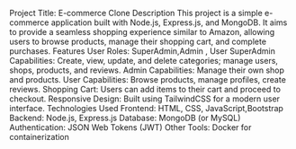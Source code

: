 Project Title: E-commerce Clone
Description
This project is a simple e-commerce application built with Node.js, Express.js, and MongoDB. It aims to provide a seamless shopping experience similar to Amazon, allowing users to browse products, manage their shopping cart, and complete purchases.
Features
User Roles: SuperAdmin,Admin , User
SuperAdmin Capabilities: Create, view, update, and delete categories; manage users, shops, products, and reviews.
Admin Capabilities: Manage their own shop and products.
User Capabilities: Browse products, manage profiles, create reviews.
Shopping Cart: Users can add items to their cart and proceed to checkout.
Responsive Design: Built using TailwindCSS for a modern user interface.
Technologies Used
Frontend: HTML, CSS, JavaScript,Bootstrap
Backend: Node.js, Express.js
Database: MongoDB (or MySQL)
Authentication: JSON Web Tokens (JWT)
Other Tools: Docker for containerization

